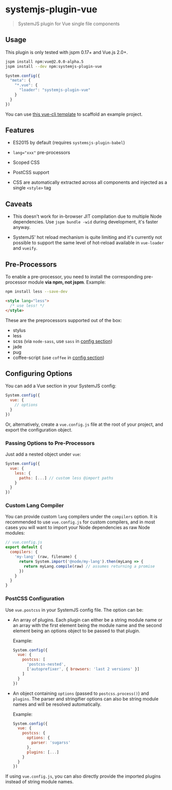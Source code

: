 # systemjs-plugin-vue

> SystemJS plugin for Vue single file components

## Usage

This plugin is only tested with jspm 0.17+ and Vue.js 2.0+.

``` bash
jspm install npm:vue@2.0.0-alpha.5
jspm install --dev npm:systemjs-plugin-vue
```

``` js
System.config({
  "meta": {
    "*.vue": {
      "loader": "systemjs-plugin-vue"
    }
  }
})
```

You can use [this vue-cli template](https://github.com/vuejs-templates/systemjs) to scaffold an example project.

## Features

- ES2015 by default (requires `systemsjs-plugin-babel`)

- `lang="xxx"` pre-processors

- Scoped CSS

- PostCSS support

- CSS are automatically extracted across all components and injected as a single `<style>` tag

## Caveats

- This doesn't work for in-browser JIT compilation due to multiple Node dependencies. Use `jspm bundle -wid` during development, it's faster anyway.

- SystemJS' hot reload mechanism is quite limiting and it's currently not possible to support the same level of hot-reload available in `vue-loader` and `vueify`.

## Pre-Processors

To enable a pre-processor, you need to install the corresponding pre-processor module **via npm, not jspm**. Example:

``` bash
npm install less --save-dev
```
``` html
<style lang="less">
  /* use less! */
</style>
```

These are the preprocessors supported out of the box:

- stylus
- less
- scss (via `node-sass`, use `sass` in [config section](#configuring-options))
- jade
- pug
- coffee-script (use `coffee` in [config section](#configuring-options))

## Configuring Options

You can add a Vue section in your SystemJS config:

``` js
System.config({
  vue: {
    // options
  }
})
```

Or, alternatively, create a `vue.config.js` file at the root of your project, and export the configuration object.

### Passing Options to Pre-Processors

Just add a nested object under `vue`:

``` js
System.config({
  vue: {
    less: {
      paths: [...] // custom less @import paths
    }
  }
})
```

### Custom Lang Compiler

You can provide custom `lang` compilers under the `compilers` option. It is recommended to use `vue.config.js` for custom compilers, and in most cases you will want to import your Node dependencies as raw Node modules:

``` js
// vue.config.js
export default {
  compilers: {
    'my-lang' (raw, filename) {
      return System.import('@node/my-lang').then(myLang => {
        return myLang.compile(raw) // assumes returning a promise
      })
    }
  }
}
```

### PostCSS Configuration

Use `vue.postcss` in your SystemJS config file. The option can be:

- An array of plugins. Each plugin can either be a string module name or an array with the first element being the module name and the second element being an options object to be passed to that plugin.

  Example:

  ``` js
  System.config({
    vue: {
      postcss: [
        'postcss-nested',
        ['autoprefixer', { browsers: 'last 2 versions' }]
      ]
    }
  })
  ```

- An object containing `options` (passed to `postcss.process()`) and `plugins`. The parser and stringifier options can also be string module names and will be resolved automatically.

  Example:

  ``` js
  System.config({
    vue: {
      postcss: {
        options: {
          parser: 'sugarss'
        },
        plugins: [...]
      }
    }
  })
  ```

If using `vue.config.js`, you can also directly provide the imported plugins instead of string module names.
